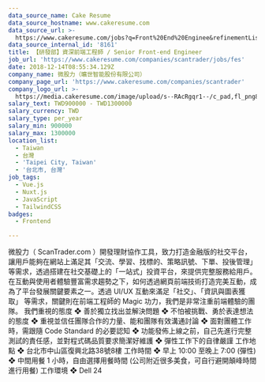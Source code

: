 ```yaml
---
data_source_name: Cake Resume
data_source_hostname: www.cakeresume.com
data_source_url: >-
  https://www.cakeresume.com/jobs?q=Front%20End%20Enginee&refinementList[lang_name][0]=E[…]tech_front-end-development&range[salary_range][min]=1000000
data_source_internal_id: '8161'
title: 【研發部】資深前端工程師 / Senior Front-end Engineer
job_url: 'https://www.cakeresume.com/companies/scantrader/jobs/fes'
date: 2018-12-14T08:55:34.129Z
company_name: 微股力（曠世智能股份有限公司）
company_page_url: 'https://www.cakeresume.com/companies/scantrader'
company_logo_url: >-
  https://media.cakeresume.com/image/upload/s--RAcRgqr1--/c_pad,fl_png8,h_200,w_200/v1541755455/vuovsix4lxuxleiej7ae.png
salary_text: TWD900000 - TWD1300000
salary_currency: TWD
salary_type: per_year
salary_min: 900000
salary_max: 1300000
location_list:
  - Taiwan
  - 台灣
  - 'Taipei City, Taiwan'
  - '台北市, 台灣'
job_tags:
  - Vue.js
  - Nuxt.js
  - JavaScript
  - TailwindCSS
badges:
  - Frontend

---
```


微股力（ ScanTrader.com ）開發理財協作工具，致力打造金融版的社交平台，讓用戶能夠在網站上滿足其「交流、學習、找標的、策略訊號、下單、投後管理」等需求，透過搭建在社交基礎上的「一站式」投資平台，來提供完整服務給用戶。 在互動與使用者體驗豐富需求趨勢之下，如何透過網頁前端技術打造完美互動，成為了平台發展關鍵要素之一。透過 UI/UX 互動來滿足「社交」、「資訊與圖表獲取」 等需求，關鍵則在前端工程師的 Magic 功力，我們是非常注重前端體驗的團隊。 我們重視的態度 ❖ 善於獨立找出並解決問題 ❖ 不怕被挑戰、勇於表達想法的態度 ❖ 重視並信任團隊合作的力量、能和團隊有效溝通討論 ❖ 面對團體工作時，需跟隨 Code Standard 的必要認知 ❖ 功能發佈上線之前，自己先進行完整測試的責任感，並對程式碼品質要求簡潔好維護 ❖ 彈性工作下的自律嚴謹 工作地點 ❖ 台北市中山區復興北路38號8樓 工作時間 ❖ 早上 10:00 至晚上 7:00 (彈性) ❖ 中間用餐 1 小時，自由選擇用餐時間 (公司附近很多美食，可自行避開顛峰時間進行用餐) 工作環境 ❖ Dell 24